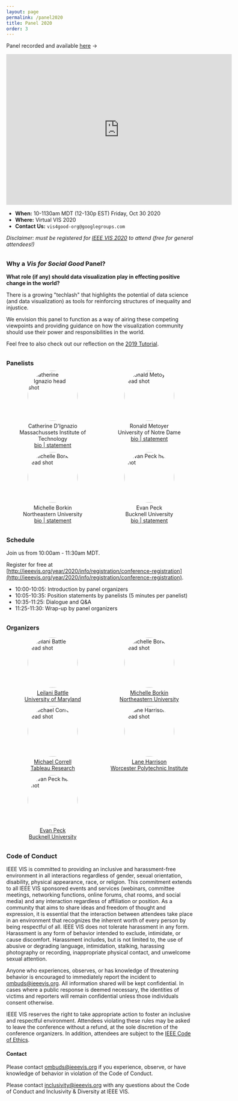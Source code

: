 ```yaml
---
layout: page
permalink: /panel2020
title: Panel 2020
order: 3
---
```

<style>

h3 {
margin-top: 2em;
}

#panelists, #bios {
  display: grid;
  grid-template-columns: repeat(auto-fill, minmax(240px, 1fr));
  grid-gap: 10px;
  margin-bottom: 10px;
}

.panelist_image, .bio_image {
  width: 100pt;
  border-radius: 50%;
  display: block;
  margin-left: auto;
  margin-right: auto;
  margin-bottom: 5px;
}

.panelist_text, .bio_text {
  display: none;
}

.panelist_name, .panelist_affiliation, .panelist_statement, .bio_name, .bio_affiliation {
  text-align: center;
  display: block;
  margin-left: auto;
  margin-right: auto;
}

</style>

Panel recorded and available [here](https://www.youtube.com/watch?v=RkNFBxDH6L0) ->

<iframe style="display: block; margin: 0 auto;" width="600" height="400" src="https://www.youtube.com/embed/RkNFBxDH6L0" frameborder="0" allowfullscreen></iframe>


- **When:** 10-1130am MDT (12-130p EST) Friday, Oct 30 2020
- **Where:** Virtual VIS 2020
- **Contact Us:** `vis4good-org@googlegroups.com`

_Disclaimer: must be registered for [IEEE VIS 2020](http://ieeevis.org) to attend (free for general attendees!)_

### Why a _Vis for Social Good_ Panel?

**What role (if any) should data visualization play in effecting positive change in the world?**

There is a growing "techlash" that highlights the potential of data science (and data visualization) as tools for reinforcing structures of inequality and injustice.

We envision this panel to function as a way of airing these competing viewpoints and providing guidance on how the visualization community should use their power and responsibilities in the world.

Feel free to also check out our reflection on the [2019 Tutorial](https://medium.com/multiple-views-visualization-research-explained/reflections-on-the-visualization-for-social-good-tutorial-71cfab503411).

### Panelists

<div id="panelists">

<div class="grid-item">
<a href="http://www.kanarinka.com/">
  <img class="panelist_image" src="../img/dignazio2.png" alt="Catherine D'Ignazio head shot"/>
</a>
  <div class="panelist_name">Catherine D'Ignazio</div>
  <div class="panelist_affiliation">Massachussets Institute of Technology</div>
<a href="/panelists/dignazio">
  <div class="panelist_statement">bio | statement</div>
</a>
  <div class="panelist_text">
  Catherine D’Ignazio is a hacker mama, scholar, and artist/designer who focuses on feminist technology, data literacy and civic engagement. She has run women’s health hackathons, designed global news recommendation systems, created talking and tweeting water quality sculptures, and led walking data visualizations to envision the future of sea level rise. Her 2020 book from MIT Press, Data Feminism, co-authored with Lauren Klein, charts a course for more ethical and empowering data science practices. D’Ignazio is an assistant professor of Urban Science and Planning in the Department of Urban Studies and Planning at MIT where she is the Director of the Data + Feminism Lab.
  </div>
</div>

<div class="grid-item">
<a href="http://sites.nd.edu/ronald-metoyer/">
  <img class="panelist_image" src="../img/metoyer.jpeg" alt="Ronald Metoyer head shot"/>
</a>
  <div class="panelist_name">Ronald Metoyer</div>
  <div class="panelist_affiliation">University of Notre Dame</div>
<a href="/panelists/metoyer">
  <div class="panelist_statement">bio | statement</div>
</a>
  <div class="panelist_text">
    Ronald Metoyer is an Associate Professor of Computer Science and Engineering at the University of Notre Dame.  He earned his B.S. in Computer Science and Engineering at the University of California, Los Angeles (1994) and his Ph.D. in Computer Science from the Georgia Institute of Technology (2002).  His primary research interest is in human-computer interaction and information visualization, with a focus on multivariate data visualization, decision making, and narrative.  He has published over 60 papers and is the recipient of a 2002 NSF CAREER Award.  He also serves as Associate Dean in the College of Engineering at the University of Notre Dame.
  </div>
</div>

<div class="grid-item">
<a href="https://www.khoury.northeastern.edu/people/michelle-borkin/">
  <img class="panelist_image" src="../img/borkin.jpg" alt="Michelle Borkin head shot"/>
</a>
  <div class="panelist_name">Michelle Borkin</div>
  <div class="panelist_affiliation">Northeastern University</div>
<a href="/panelists/borkin">
  <div class="panelist_statement">bio | statement</div>
</a>
  <div class="panelist_text">
    Michelle Borkin works on the development of novel visualization techniques and tools to enable new insights and discoveries in data. Her research spans visualization and human-computer interaction with interests across disciplines including astronomy and physics, medical imaging, network visualization, perception and cognition, and accessibility.  Michelle Borkin is an Assistant Professor in the Khoury College of Computer Sciences at Northeastern University.  She received her Ph.D. in Applied Physics from Harvard’s School of Engineering and Applied Sciences in 2014, as well as an M.S. in Applied Physics and a B.A. in Astronomy \& Physics from Harvard University. She was previously a National Science Foundation graduate research fellow, a National Defense Science and Engineering graduate fellow, and a TED fellow.  She is also recipient of a CHI 2020 Best Paper Award for the publication ``Design Study `Lite' Methodology: Expediting Design Studies and Enabling the Synergy of Visualization Pedagogy and Social Good''.
  </div>
</div>

<div class="grid-item">
<a href="https://www.eg.bucknell.edu/~emp017/">
  <img class="panelist_image" src="../img/peck.jpg" alt="Evan Peck head shot"/>
</a>
  <div class="panelist_name">Evan Peck</div>
  <div class="panelist_affiliation">Bucknell University</div>
<a href="/panelists/peck">
  <div class="panelist_statement">bio | statement</div>
</a>
  <div class="panelist_text">
    Evan Peck is an Associate Professor of Computer Science at Bucknell University. Evan's research sits at the intersection of HCI and Visualization, broadly exploring how technology can empower diverse groups of people to understand their world through data. Recently, his visualization work interviewing community members in rural Pennsylvania was the recipient of a 2019 CHI Best Paper Award. Evan also acts as an advocate for ethical approaches in core engineering curriculum. His curricular development pairs issues of bias, fairness, and social impact directly with technical content (\url{https://ethicalcs.github.io/}), and has been adopted by universities across the country. Finally, Evan serves as a member of ACM SIGCHI's Research Ethics Committee. He earned his Ph.D. in 2014 in Computer Science from Tufts University.
  </div>
</div>

</div>


### Schedule

Join us from 10:00am - 11:30am MDT.

Register for free at [http://ieeevis.org/year/2020/info/registration/conference-registration](http://ieeevis.org/year/2020/info/registration/conference-registration).

* 10:00-10:05: Introduction by panel organizers
* 10:05-10:35: Position statements by panelists (5 minutes per panelist)
* 10:35-11:25: Dialogue and Q&A
* 11:25-11:30: Wrap-up by panel organizers

### Organizers

<div id="bios">

<a href="https://www.cs.umd.edu/~leilani">
<div class="grid-item">
  <img class="bio_image" src="../img/battle.jpg" alt="Leilani Battle head shot"/>
  <div class="bio_name">Leilani Battle</div>
  <div class="bio_affiliation">University of Maryland</div>
  <div class="bio_text">
  Leilani Battle is an Assistant Professor at the University of Maryland, College Park, with a joint appointment in the University of Maryland Institute for Advanced Computer Studies (UMIACS). She is also affiliated with the UMD Human-Computer Interaction Laboratory (HCIL). Her research interests focus on developing interactive data-intensive systems that can aid analysts in performing complex data exploration and analysis. Her current research is anchored in the field of databases, but utilizes research methodology and techniques from HCI and visualization to integrate data processing (databases) with interactive interfaces (HCI, visualization).
  </div>
</div>
</a>

<a href="https://www.khoury.northeastern.edu/people/michelle-borkin/">
<div class="grid-item">
  <img class="bio_image" src="../img/borkin.jpg" alt="Michelle Borkin head shot" />
  <div class="bio_name">Michelle Borkin</div>
  <div class="bio_affiliation">Northeastern University</div>
  <div class="bio_text">
    Michelle Borkin is an Assistant Professor in the Khoury College of Computer Sciences at Northeastern University. Her research focuses on the development of visualization techniques and tools to enable new insights and discoveries in data across disciplines, informed and enhanced through the evaluation of perception and cognition theory. She is also passionate about broadening participation in visualization, and teaching visualization through a Service-Learning model which engages students with their local community and empowers them to use their visualization skills for social good.
  </div>
</div>
</a>

<a href="http://correll.io/">
<div class="grid-item">
  <img class="bio_image" src="../img/correll.png" alt="Michael Correll head shot" />
  <div class="bio_name">Michael Correll</div>
  <div class="bio_affiliation">Tableau Research</div>
  <div class="bio_text">
    Michael Correll is a research scientist at Tableau Software. His research focuses on the presentation of statistical information to audiences without statistical backgrounds. As part of this work he also focuses on the ethical implications of visualization work, and blogs about using data visualization for advocacy and social good. He also focuses on techniques for visualizing uncertainty and communicating uncertain data to wider audiences.
  </div>
</div>
</a>

<a href="https://web.cs.wpi.edu/~ltharrison/">
<div class="grid-item">
  <img class="bio_image" src="../img/harrison.jpg" alt="Lane Harrison head shot" />
  <div class="bio_name">Lane Harrison</div>
  <div class="bio_affiliation">Worcester Polytechnic Institute</div>
  <div class="bio_text">
    Lane Harrison is an assistant professor at Worcester Polytechnic Institute. His research centers on measuring how audiences read and interact with visualizations, including graphical perception studies, and studies involving popular interactive visualizations on the web.
  </div>
</div>
</a>

<a href="https://www.eg.bucknell.edu/~emp017/">
<div class="grid-item">
  <img class="bio_image" src="../img/peck.jpg" alt="Evan Peck head shot" />
  <div class="bio_name">Evan Peck</div>
  <div class="bio_affiliation">Bucknell University</div>
  <div class="bio_text">
    Evan Peck is an Assistant Professor of Computer Science at Bucknell University.  He has been broadly active in integrating ethical design into introductory CS courses, including running a workshop at SIGCSE 2019, curating and writing about ethical CS modules, and serving as a judge in \textit{The Responsible CS Challenge}. His recent research acts as an extension of these interests - focusing on the communication of data to underrepresented populations in rural Pennsylvania.
  </div>
</div>
</a>

</div>

### Code of Conduct
IEEE VIS is committed to providing an inclusive and harassment-free environment in all interactions regardless of gender, sexual orientation, disability, physical appearance, race, or religion. This commitment extends to all IEEE VIS sponsored events and services (webinars, committee meetings, networking functions, online forums, chat rooms, and social media) and any interaction regardless of affiliation or position. As a community that aims to share ideas and freedom of thought and expression, it is essential that the interaction between attendees take place in an environment that recognizes the inherent worth of every person by being respectful of all. IEEE VIS does not tolerate harassment in any form. Harassment is any form of behavior intended to exclude, intimidate, or cause discomfort. Harassment includes, but is not limited to, the use of abusive or degrading language, intimidation, stalking, harassing photography or recording, inappropriate physical contact, and unwelcome sexual attention.

Anyone who experiences, observes, or has knowledge of threatening behavior is encouraged to immediately report the incident to ombuds@ieeevis.org. All information shared will be kept confidential. In cases where a public response is deemed necessary, the identities of victims and reporters will remain confidential unless those individuals consent otherwise.

IEEE VIS reserves the right to take appropriate action to foster an inclusive and respectful environment. Attendees violating these rules may be asked to leave the conference without a refund, at the sole discretion of the conference organizers. In addition, attendees are subject to the [IEEE Code of Ethics](https://www.ieee.org/about/corporate/governance/p7-8.html).

#### Contact
Please contact ombuds@ieeevis.org if you experience, observe, or have knowledge of behavior in violation of the Code of Conduct.

Please contact inclusivity@ieeevis.org with any questions about the Code of Conduct and Inclusivity & Diversity at IEEE VIS.
